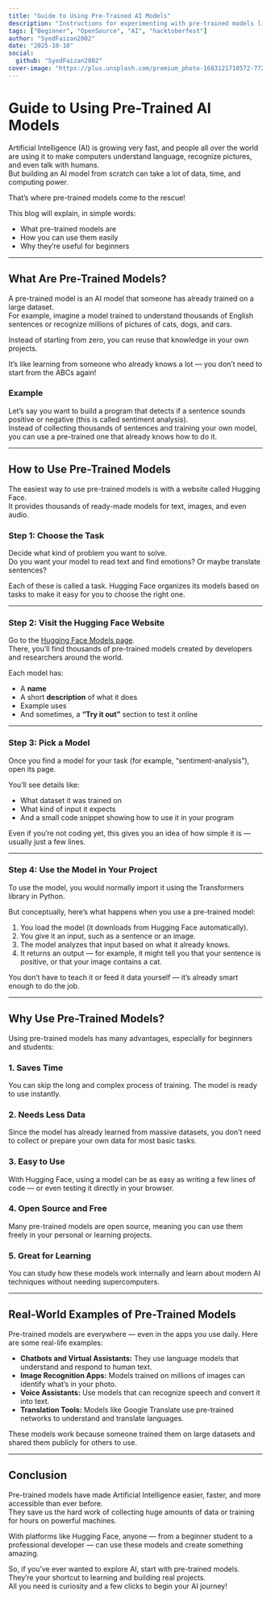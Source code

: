 ```yaml
---
title: "Guide to Using Pre-Trained AI Models"
description: "Instructions for experimenting with pre-trained models like sentiment analysis using Hugging Face."
tags: ["Beginner", "OpenSource", "AI", "hacktoberfest"]
author: "SyedFaizan2002"
date: "2025-10-10"
social:
  github: "SyedFaizan2002"
cover-image: "https://plus.unsplash.com/premium_photo-1683121710572-7723bd2e235d?q=80&w=1932&auto=format&fit=crop&ixlib=rb-4.1.0&ixid=M3wxMjA3fDB8MHxwaG90by1wYWdlfHx8fGVufDB8fHx8fA%3D%3D"
---
```


# Guide to Using Pre-Trained AI Models

Artificial Intelligence (AI) is growing very fast, and people all over the world are using it to make computers understand language, recognize pictures, and even talk with humans.  
But building an AI model from scratch can take a lot of data, time, and computing power.  

That’s where pre-trained models come to the rescue!

This blog will explain, in simple words:
- What pre-trained models are  
- How you can use them easily  
- Why they’re useful for beginners  


---

##  What Are Pre-Trained Models?

A pre-trained model is an AI model that someone has already trained on a large dataset.  
For example, imagine a model trained to understand thousands of English sentences or recognize millions of pictures of cats, dogs, and cars.

Instead of starting from zero, you can reuse that knowledge in your own projects.

It’s like learning from someone who already knows a lot — you don’t need to start from the ABCs again!

### Example
Let’s say you want to build a program that detects if a sentence sounds positive or negative (this is called sentiment analysis).  
Instead of collecting thousands of sentences and training your own model, you can use a pre-trained one that already knows how to do it.

---

## How to Use Pre-Trained Models

The easiest way to use pre-trained models is with a website called Hugging Face.  
It provides thousands of ready-made models for text, images, and even audio.

###  Step 1: Choose the Task
Decide what kind of problem you want to solve.  
Do you want your model to read text and find emotions? Or maybe translate sentences?  

Each of these is called a task. Hugging Face organizes its models based on tasks to make it easy for you to choose the right one.

---

###  Step 2: Visit the Hugging Face Website
Go to the [Hugging Face Models page](https://huggingface.co/models).  
There, you’ll find thousands of pre-trained models created by developers and researchers around the world.  

Each model has:
- A **name**  
- A short **description** of what it does  
- Example uses  
- And sometimes, a **“Try it out”** section to test it online  

---

###  Step 3: Pick a Model
Once you find a model for your task (for example, “sentiment-analysis”), open its page.  

You’ll see details like:
- What dataset it was trained on  
- What kind of input it expects  
- And a small code snippet showing how to use it in your program  

Even if you’re not coding yet, this gives you an idea of how simple it is — usually just a few lines.

---

###  Step 4: Use the Model in Your Project
To use the model, you would normally import it using the Transformers library in Python.  

But conceptually, here’s what happens when you use a pre-trained model:
1. You load the model (it downloads from Hugging Face automatically).  
2. You give it an input, such as a sentence or an image.  
3. The model analyzes that input based on what it already knows.  
4. It returns an output — for example, it might tell you that your sentence is positive, or that your image contains a cat.  

You don’t have to teach it or feed it data yourself — it’s already smart enough to do the job.

---

##  Why Use Pre-Trained Models?

Using pre-trained models has many advantages, especially for beginners and students:

### 1. Saves Time  
You can skip the long and complex process of training. The model is ready to use instantly.  

### 2. Needs Less Data  
Since the model has already learned from massive datasets, you don’t need to collect or prepare your own data for most basic tasks.  

### 3. Easy to Use  
With Hugging Face, using a model can be as easy as writing a few lines of code — or even testing it directly in your browser.  

### 4. Open Source and Free  
Many pre-trained models are open source, meaning you can use them freely in your personal or learning projects.  

### 5. Great for Learning  
You can study how these models work internally and learn about modern AI techniques without needing supercomputers.

---

##  Real-World Examples of Pre-Trained Models

Pre-trained models are everywhere — even in the apps you use daily. Here are some real-life examples:

- **Chatbots and Virtual Assistants:** They use language models that understand and respond to human text.  
- **Image Recognition Apps:** Models trained on millions of images can identify what’s in your photo.  
- **Voice Assistants:** Use models that can recognize speech and convert it into text.  
- **Translation Tools:** Models like Google Translate use pre-trained networks to understand and translate languages.  

These models work because someone trained them on large datasets and shared them publicly for others to use.

---
## Conclusion

Pre-trained models have made Artificial Intelligence easier, faster, and more accessible than ever before.  
They save us the hard work of collecting huge amounts of data or training for hours on powerful machines.  

With platforms like Hugging Face, anyone — from a beginner student to a professional developer — can use these models and create something amazing.  

So, if you’ve ever wanted to explore AI, start with pre-trained models. They’re your shortcut to learning and building real projects.  
All you need is curiosity and a few clicks to begin your AI journey!